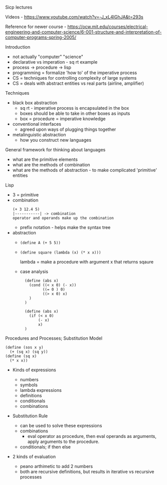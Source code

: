 Sicp lectures

Videos - https://www.youtube.com/watch?v=-J_xL4IGhJA&t=293s

Reference for newer course - https://ocw.mit.edu/courses/electrical-engineering-and-computer-science/6-001-structure-and-interpretation-of-computer-programs-spring-2005/

Introduction

- not actually "computer" "science"
- declarative vs imperation - sq rt example
- process -> procedure -> lisp
- programming = formalize 'how to' of the imperative process
- CS = techniques for controlling complexity of large systems
- CS = deals with abstract entities vs real parts (airline, amplifier)

Techniques

- black box abstraction
  - sq rt - imperative process is encapsulated in the box
  - boxes should be able to take in other boxes as inputs
  - box = procedure = imperative knowledge
- conventional interfaces
  - agreed upon ways of plugging things together
- metalinguistic abstraction
  - how you construct new languages

General framework for thinking about languages
 - what are the primitive elements
 - what are the methods of combination
 - what are the methods of abstraction - to make complicated 'primitive' entities

Lisp
  - 3 = primitive
  - combination
    ```
    (+ 3 12.4 5)
    |-----------| -> combination
    operator and operands make up the combination
    ```
    - prefix notation - helps make the syntax tree
  - abstraction
    - `(define A (+ 5 5))`

    - ```
      (define square (lambda (x) (* x x)))
      ```
      lambda = make a procedure with argument x that returns sqaure
    - case analysis
      ```
        (define (abs x)
          (cond ((< x 0) (- x))
                ((= 0 ) 0)
                ((> x 0) x)
          )
        )
      ```
      ```
        (define (abs x)
          (if (< x 0)
              (- x)
              x)
        )
      ```

Procedures and Processes; Substitution Model

```
(define (sos x y)
  (+ (sq x) (sq y))
(define (sq x)
  (* x x))
```

- Kinds of expressions
  - numbers
  - symbols
  - lambda expressions
  - definitions
  - conditionals
  - combinations
- Substitution Rule
  - can be used to solve these expressions  
  - combinations
    - eval operator as procedure, then eval operands as arguments, apply
      arguments to the procedure. 
  - conditionals; if <predicate> then <consequent> else <alternative>

- 2 kinds of evaluation 
  - peano arthimetic to add 2 numbers
  - both are recursive definitions, but results in iterative vs recursive
    processes

